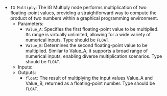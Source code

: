 - `IG Multiply`: The IG Multiply node performs multiplication of two floating-point values, providing a straightforward way to compute the product of two numbers within a graphical programming environment.
    - Parameters:
        - `Value_A`: Specifies the first floating-point value to be multiplied. Its range is virtually unlimited, allowing for a wide variety of numerical inputs. Type should be `FLOAT`.
        - `Value_B`: Determines the second floating-point value to be multiplied. Similar to Value_A, it supports a broad range of numerical inputs, enabling diverse multiplication scenarios. Type should be `FLOAT`.
    - Inputs:
    - Outputs:
        - `float`: The result of multiplying the input values Value_A and Value_B, returned as a floating-point number. Type should be `FLOAT`.
